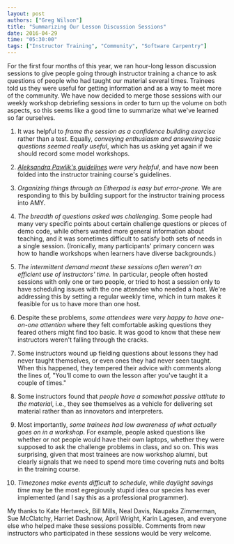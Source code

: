 ```yaml
---
layout: post
authors: ["Greg Wilson"]
title: "Summarizing Our Lesson Discussion Sessions"
date: 2016-04-29
time: "05:30:00"
tags: ["Instructor Training", "Community", "Software Carpentry"]
---
```


For the first four months of this year, we ran hour-long lesson
discussion sessions to give people going through instructor training a
chance to ask questions of people who had taught our material several
times.  Trainees told us they were useful for getting information and
as a way to meet more of the community.  We have now decided to merge
those sessions with our weekly workshop debriefing sessions in order
to turn up the volume on both aspects, so this seems like a good time
to summarize what we've learned so far ourselves.

1.  It was helpful to *frame the session as a confidence building
    exercise* rather than a test.  Equally, *conveying enthusiasm and
    answering basic questions seemed really useful*, which has us
    asking yet again if we should record some model workshops.

1.  *[Aleksandra Pawlik's
    guidelines](https://github.com/swcarpentry/board/issues/72#issuecomment-190284557)
    were very helpful*, and have now been folded into the instructor
    training course's guidelines.

1.  *Organizing things through an Etherpad is easy but error-prone.*
    We are responding to this by building support for the instructor
    training process into AMY.

1.  *The breadth of questions asked was challenging.* Some people had
    many very specific points about certain challenge questions or
    pieces of demo code, while others wanted more general information
    about teaching, and it was sometimes difficult to satisfy both
    sets of needs in a single session.  (Ironically, many
    participants' primary concern was how to handle workshops when
    learners have diverse backgrounds.)

1.  *The intermittent demand meant these sessions often weren't an
    efficient use of instructors' time.* In particular, people often
    hosted sessions with only one or two people, or tried to host a
    session only to have scheduling issues with the one attendee who
    needed a host.  We're addressing this by setting a regular weekly
    time, which in turn makes it feasible for us to have more than one
    host.

1.  Despite these problems, *some attendees were very happy to have
    one-on-one attention* where they felt comfortable asking questions
    they feared others might find too basic.  It was good to know that
    these new instructors weren't falling through the cracks.

1.  Some instructors wound up fielding questions about lessons they
    had never taught themselves, or even ones they had never seen
    taught.  When this happened, they tempered their advice with
    comments along the lines of, "You'll come to own the lesson after
    you've taught it a couple of times."

1.  Some instructors found that *people have a somewhat passive
    attitute to the material*, i.e., they see themselves as a vehicle
    for delivering set material rather than as innovators and
    interpreters.

1.  Most importantly, *some trainees had low awareness of what
    actually goes on in a workshop*.  For example, people asked
    questions like whether or not people would have their own laptops,
    whether they were supposed to ask the challenge problems in class,
    and so on.  This was surprising, given that most trainees are now
    workshop alumni, but clearly signals that we need to spend more
    time covering nuts and bolts in the training course.

1.  *Timezones make events difficult to schedule*, while *daylight
    savings time* may be the most egregiously stupid idea our species
    has ever implemented (and I say this as a professional
    programmer).

My thanks to Kate Hertweck, Bill Mills, Neal Davis, Naupaka Zimmerman,
Sue McClatchy, Harriet Dashnow, April Wright, Karin Lagesen, and
everyone else who helped make these sessions possible.  Comments from
new instructors who participated in these sessions would be very
welcome.
